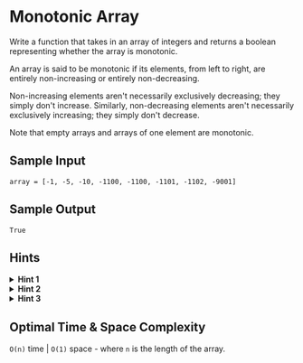 # Monotonic Array

Write a function that takes in an array of integers and returns a boolean representing whether the array is monotonic.

An array is said to be monotonic if its elements, from left to right, are entirely non-increasing or entirely non-decreasing.

Non-increasing elements aren't necessarily exclusively decreasing; they simply don't increase. Similarly, non-decreasing elements aren't necessarily exclusively increasing; they simply don't decrease.

Note that empty arrays and arrays of one element are monotonic.

## Sample Input

```plaintext
array = [-1, -5, -10, -1100, -1100, -1101, -1102, -9001]
```

## Sample Output

```plaintext
True
```

## Hints

<details>
<summary><b>Hint 1</b></summary>

You can solve this question by iterating through the input array from left to right once.

</details>

<details>
<summary><b>Hint 2</b></summary>

Try iterating through the input array from left to right, in search of two adjacent integers that can indicate whether the array is trending upward or downward. Once you've found the tentative trend of the array, at each element thereafter, compare the element to the previous one; if this comparison breaks the previously identified trend, the array isn't monotonic.

</details>

<details>
<summary><b>Hint 3</b></summary>

Alternatively, you can start by assuming that the array is both entirely non-decreasing and entirely non-increasing. As you iterate through each element, perform a check to see if you can invalidate one or both of your assumptions.

</details>

## Optimal Time & Space Complexity

`O(n)` time | `O(1)` space - where `n` is the length of the array.
